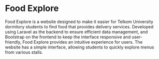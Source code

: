 # Food Explore
Food Explore is a website designed to make it easier for Telkom University dormitory students to find food that provides delivery services. Developed using Laravel as the backend to ensure efficient data management, and Bootstrap on the frontend to keep the interface responsive and user-friendly, Food Explore provides an intuitive experience for users. The website has a simple interface, allowing students to quickly explore menus from various stalls.
